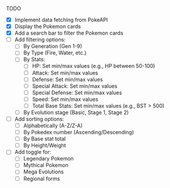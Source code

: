TODO

- [x] Implement data fetching from PokeAPI
- [x] Display the Pokemon cards
- [x] Add a search bar to filter the Pokemon cards
- [ ] Add filtering options:
  - [ ] By Generation (Gen 1-9)
  - [ ] By Type (Fire, Water, etc.)
  - [ ] By Stats:
    - [ ] HP: Set min/max values (e.g., HP between 50-100)
    - [ ] Attack: Set min/max values
    - [ ] Defense: Set min/max values
    - [ ] Special Attack: Set min/max values
    - [ ] Special Defense: Set min/max values
    - [ ] Speed: Set min/max values
    - [ ] Total Base Stats: Set min/max values (e.g., BST > 500)
  - [ ] By Evolution stage (Basic, Stage 1, Stage 2)
- [ ] Add sorting options:
  - [ ] Alphabetically (A-Z/Z-A)
  - [ ] By Pokedex number (Ascending/Descending)
  - [ ] By Base stat total
  - [ ] By Height/Weight
- [ ] Add toggle for:
  - [ ] Legendary Pokemon
  - [ ] Mythical Pokemon
  - [ ] Mega Evolutions
  - [ ] Regional forms
